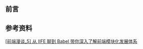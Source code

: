 ## 前言

## 参考资料
[[前端漫谈_5] 从 IIFE 聊到 Babel 带你深入了解前端模块化发展体系](https://juejin.cn/post/6844903829448687624)